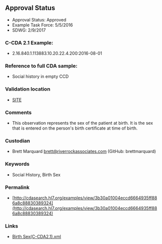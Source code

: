 ## Approval Status 

* Approval Status: Approved
* Example Task Force: 5/5/2016
* SDWG: 2/9/2017

### C-CDA 2.1 Example:

* 2.16.840.1.113883.10.20.22.4.200:2016-08-01

### Reference to full CDA sample:
* Social history in empty CCD


### Validation location

* [SITE](https://site.healthit.gov/sandbox-ccda/ccda-validator)



### Comments

* This observation represents the sex of the patient at birth. It is the sex that is entered on the person's birth certificate at time of birth.

### Custodian

* Brett Marquard brett@riverrockassociates.com (GitHub: brettmarquard)



### Keywords

* Social History, Birth Sex

### Permalink

* [http://cdasearch.hl7.org/examples/view/3b30a01004eccd6664935ff886a8c88830389324](http://cdasearch.hl7.org/examples/view/3b30a01004eccd6664935ff886a8c88830389324)

### Links

* [Birth Sex(C-CDA2.1).xml](https://github.com/HL7/C-CDA-Examples/tree/master/Social%20History/Birth%20Sex/Birth%20Sex%28C-CDA2.1%29.xml)
